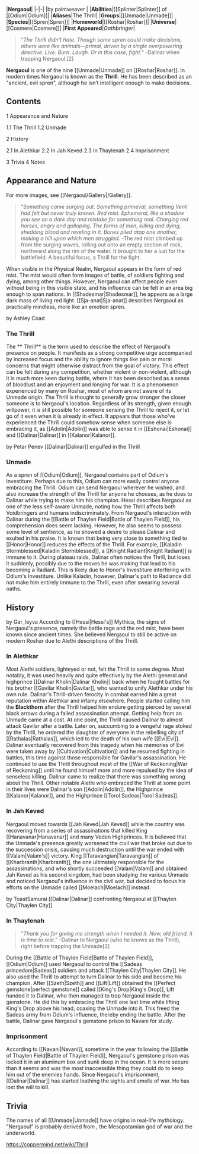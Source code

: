|**Nergaoul**|
|-|-|
|by  paintweaver |
|**Abilities**|[[Splinter\|Splinter]] of [[Odium\|Odium]]|
|**Aliases**|The Thrill|
|**Groups**|[[Unmade\|Unmade]]|
|**Species**|[[Spren\|Spren]]|
|**Homeworld**|[[Roshar\|Roshar]]|
|**Universe**|[[Cosmere\|Cosmere]]|
|**First Appeared**|*Oathbringer*|

>“*The Thrill didn't hate. Though some spren could make decisions, others were like animals—primal, driven by a single overpowering directive. Live. Burn. Laugh. Or in this case, fight.*”
\-Dalinar when trapping Nergaoul.[2]


**Nergaoul** is one of the nine [[Unmade\|Unmade]] on [[Roshar\|Roshar]]. In modern times Nergaoul is known as the **Thrill**. He has been described as an "ancient, evil spren", although he isn’t intelligent enough to make decisions.

## Contents

1 Appearance and Nature

1.1 The Thrill
1.2 Unmade


2 History

2.1 In Alethkar
2.2 In Jah Keved
2.3 In Thaylenah
2.4 Imprisonment


3 Trivia
4 Notes


## Appearance and Nature
For more images, see [[Nergaoul/Gallery\|/Gallery]].
>“*Something came surging out. Something primeval, something Venli had felt but never truly known. Red mist. Ephemeral, like a shadow you see on a dark day and mistake for something real. Charging red horses, angry and galloping. The forms of men, killing and dying, shedding blood and reveling in it. Bones piled atop one another, making a hill upon which men struggled.*
\-The red mist climbed up from the surging waves, rolling out onto an empty section of rock, northward along the rim of the water. It brought to her a lust for the battlefield. A beautiful focus, a Thrill for the fight.


When visible in the Physical Realm, Nergaoul appears in the form of red mist. The mist would often form images of battle, of soldiers fighting and dying, among other things. However, Nergaoul can affect people even without being in this visible state, and his influence can be felt in an area big enough to span nations.
In [[Shadesmar\|Shadesmar]], he appears as a large dark mass of living red light.
[[Sja-anat\|Sja-anat]] describes Nergaoul as practically mindless, more like an emotion spren.

 by  Ashley Coad 
### The Thrill
The ** Thrill** is the term used to describe the effect of Nergaoul's presence on people. It manifests as a strong competitive urge accompanied by increased focus and the ability to ignore things like pain or moral concerns that might otherwise distract from the goal of victory. This effect can be felt during any competition, whether violent or non-violent, although it is much more keen during battle, where it has been described as a sense of bloodlust and an enjoyment and longing for war. It is a phenomenon experienced by many on Roshar, most of whom are not aware of its Unmade origin.
The Thrill is thought to generally grow stronger the closer someone is to Nergaoul's location. Regardless of its strength, given enough willpower, it is still possible for someone sensing the Thrill to reject it, or let go of it even when it is already in effect.
It appears that those who've experienced the Thrill could somehow sense when someone else is embracing it, as [[Adolin\|Adolin]] was able to sense it in [[Eshonai\|Eshonai]] and [[Dalinar\|Dalinar]] in [[Kalanor\|Kalanor]].

 by  Petar Penev  [[Dalinar\|Dalinar]] engulfed in the Thrill
### Unmade
As a spren of [[Odium\|Odium]], Nergaoul contains part of Odium's Investiture. Perhaps due to this, Odium can more easily control anyone embracing the Thrill. Odium can send Nergaoul wherever he wished, and also increase the strength of the Thrill for anyone he chooses, as he does to Dalinar while trying to make him his champion.
Hessi describes Nergaoul as one of the less self-aware Unmade, noting how the Thrill affects both Voidbringers and humans indiscriminately. From Nergaoul's interaction with Dalinar during the [[Battle of Thaylen Field\|Battle of Thaylen Field]], his comprehension does seem lacking. However, he also seems to possess some level of sentience, as he showed a desire to please Dalinar and exulted in his praise.
It is known that being very close to something tied to [[Honor\|Honor]] reduces the effects of the Thrill. For example, [[Kaladin Stormblessed\|Kaladin Stormblessed]], a [[Knight Radiant\|Knight Radiant]] is immune to it. During plateau raids, Dalinar often notices the Thrill, but loses it suddenly, possibly due to the moves he was making that lead to his becoming a Radiant. This is likely due to Honor's Investiture interfering with Odium's Investiture. Unlike Kaladin, however, Dalinar's path to Radiance did not make him entirely immune to the Thrill, even after swearing several oaths.

## History
 by  Gar_leyva According to [[Hessi\|Hessi's]] Mythica, the signs of Nergaoul's presence, namely the battle rage and the red mist, have been known since ancient times. She believed Nergaoul to still be active on modern Roshar due to Alethi descriptions of the Thrill.
### In Alethkar
Most Alethi soldiers, lighteyed or not, felt the Thrill to some degree. Most notably, it was used heavily and quite effectively by the Alethi general and highprince [[Dalinar Kholin\|Dalinar Kholin]] back when he fought battles for his brother [[Gavilar Kholin\|Gavilar]], who wanted to unify Alethkar under his own rule. Dalinar's Thrill-driven ferocity in combat earned him a great reputation within Alethkar and infamy elsewhere. People started calling him the **Blackthorn** after the Thrill helped him endure getting pierced by several black arrows during a failed assassination attempt.
Getting help from an Unmade came at a cost. At one point, the Thrill caused Dalinar to almost attack Gavilar after a battle. Later on, succumbing to a vengeful rage stoked by the Thrill, he ordered the slaughter of everyone in the rebelling city of [[Rathalas\|Rathalas]], which led to the death of his own wife [[Evi\|Evi]].
Dalinar eventually recovered from this tragedy when his memories of Evi were taken away by [[Cultivation\|Cultivation]] and he resumed fighting in battles, this time against those responsible for Gavilar's assassination. He continued to use the Thrill throughout most of the [[War of Reckoning\|War of Reckoning]] until he found himself more and more repulsed by the idea of senseless killing. Dalinar came to realize that there was something wrong about the Thrill.
Other notable Alethi who embraced the Thrill at some point in their lives were Dalinar's son [[Adolin\|Adolin]], the Highprince [[Kalanor\|Kalanor]], and the Highprince [[Torol Sadeas\|Torol Sadeas]].

### In Jah Keved
Nergaoul moved towards [[Jah Keved\|Jah Keved]] while the country was recovering from a series of assassinations that killed King [[Hanavanar\|Hanavanar]] and many Veden Highprinces. It is believed that the Unmade's presence greatly worsened the civil war that broke out due to the succession crisis, causing much destruction until the war ended with [[Valam\|Valam's]] victory.
King [[Taravangian\|Taravangian]] of [[Kharbranth\|Kharbranth]], the one ultimately responsible for the assassinations, and who shortly succeeded [[Valam\|Valam]] and obtained Jah Keved as his second kingdom, had been studying the various Unmade and noticed Nergaoul's influence in the civil war, but decided to focus his efforts on the Unmade called [[Moelach\|Moelach]] instead.

 by  ToastSamurai  [[Dalinar\|Dalinar]] confronting Nergaoul at [[Thaylen City\|Thaylen City]]
### In Thaylenah
>“*Thank you for giving me strength when I needed it. Now, old friend, it is time to rest.*”
\-Dalinar to Nergaoul (who he knows as the Thrill), right before trapping the Unmade[2]


During the [[Battle of Thaylen Field\|Battle of Thaylen Field]], [[Odium\|Odium]] used Nergaoul to control the [[Sadeas princedom\|Sadeas]] soldiers and attack [[Thaylen City\|Thaylen City]]. He also used the Thrill to attempt to turn Dalinar to his side and become his champion.
After [[Szeth\|Szeth]] and [[Lift\|Lift]] obtained the [[Perfect gemstone\|perfect gemstone]] called [[King's Drop\|King's Drop]], Lift handed it to Dalinar, who then managed to trap Nergaoul inside the gemstone. He did this by embracing the Thrill one last time while lifting King's Drop above his head, coaxing the Unmade into it. This freed the Sadeas army from Odium's influence, thereby ending the battle.
After the battle, Dalinar gave Nergaoul's gemstone prison to Navani for study.

### Imprisonment
According to [[Navani\|Navani]], sometime in the year following the [[Battle of Thaylen Field\|Battle of Thaylen Field]], Nergaoul's gemstone prison was locked it in an aluminum box and sunk deep in the ocean. It is more secure than it seems and was the most inaccessible thing they could do to keep him out of the enemies hands. Since Nergaoul's imprisonment, [[Dalinar\|Dalinar]] has started loathing the sights and smells of war. He has lost the will to kill.

## Trivia
The names of all [[Unmade\|Unmade]] have origins in real-life mythology. "Nergaoul" is probably derived from , the Mesopotamian god of war and the underworld.


https://coppermind.net/wiki/Thrill